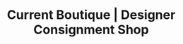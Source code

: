 ---
title: "Current Boutique | Designer Consignment Shop"
url: /washington/current-boutique-designer-consignment-shop/
shop: clothes
---